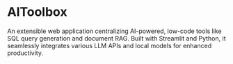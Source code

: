 # AIToolbox
An extensible web application centralizing AI-powered, low-code tools like SQL query generation and document RAG. Built with Streamlit and Python, it seamlessly integrates various LLM APIs and local models for enhanced productivity.
